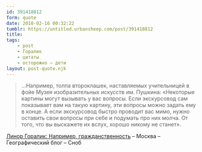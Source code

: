 ```yaml
---
id: 391418812
form: quote
date: 2010-02-16 00:32:22
tumblr: https://untitled.urbansheep.com/post/391418812
title: 
tags:
    - post
    - Горалик
    - цитаты
    - осторожно — дети
layout: post-quote.njk
---
```


<blockquote>
&hellip;Например, толпа второклашек, наставляемых учительницей в фойе Музея изобразительных искусств им. Пушкина: «Некоторые картины могут вызывать у вас вопросы. Если экскурсовод сам показывает вам на такую картину, эти вопросы можно задать ему в конце. А если экскурсовод быстро проводит вас мимо, нужно оставить свои вопросы при себе и подумать про них молча. От того, что вы выскажете их вслух, хорошо никому не станет».
</blockquote>

<a href="http://www.snob.ru/chronicle/entry/12220">Линор Горалик: Например, гражданственность</a> – Москва – Географический блог – Сноб
